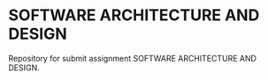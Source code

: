 ﻿# SOFTWARE ARCHITECTURE AND DESIGN

Repository for submit assignment SOFTWARE ARCHITECTURE AND DESIGN.

